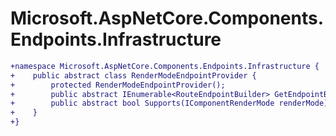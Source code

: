 # Microsoft.AspNetCore.Components.Endpoints.Infrastructure

``` diff
+namespace Microsoft.AspNetCore.Components.Endpoints.Infrastructure {
+    public abstract class RenderModeEndpointProvider {
+        protected RenderModeEndpointProvider();
+        public abstract IEnumerable<RouteEndpointBuilder> GetEndpointBuilders(IComponentRenderMode renderMode, IApplicationBuilder applicationBuilder);
+        public abstract bool Supports(IComponentRenderMode renderMode);
+    }
+}
```

